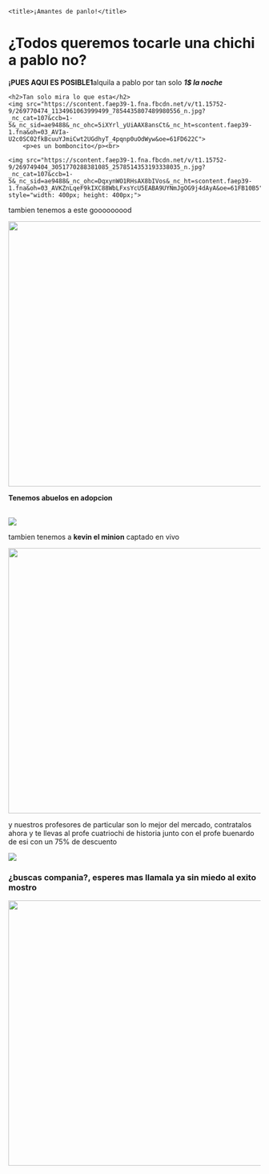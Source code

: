 <!DOCTYPE html>
<html>
<head>
	
	<title>¡Amantes de panlo!</title>
</head>
<body>
		<h1>¿Todos queremos tocarle una chichi a pablo no?</h1> <p><b>¡PUES AQUI ES POSIBLE1</b>alquila a pablo por tan solo <i><b>1$ la noche</b></i></p>

	<h2>Tan solo mira lo que esta</h2>
	<img src="https://scontent.faep39-1.fna.fbcdn.net/v/t1.15752-9/269770474_1134961063999499_7854435807489980556_n.jpg?_nc_cat=107&ccb=1-5&_nc_sid=ae9488&_nc_ohc=5iXYrl_yUiAAX8ansCt&_nc_ht=scontent.faep39-1.fna&oh=03_AVIa-U2c0SC02fkBcuuYJmiCwt2UGdhyT_4pqnp0uOdWyw&oe=61FD622C">
		<p>es un bomboncito</p><br>

	<img src="https://scontent.faep39-1.fna.fbcdn.net/v/t1.15752-9/269749404_3051770288381085_2578514353193338035_n.jpg?_nc_cat=107&ccb=1-5&_nc_sid=ae9488&_nc_ohc=DqxynWO1RHsAX8bIVos&_nc_ht=scontent.faep39-1.fna&oh=03_AVKZnLqeF9kIXC88WbLFxsYcU5EABA9UYNmJgOG9j4dAyA&oe=61FB10B5" style="width: 400px; height: 400px;">
<p>tambien tenemos a este gooooooood</p>


<img src="https://scontent.faep39-1.fna.fbcdn.net/v/t1.15752-9/269911038_4966193490091555_2379556914823308664_n.jpg?_nc_cat=107&ccb=1-5&_nc_sid=ae9488&_nc_ohc=v8SV9k_QR4IAX-5xUGh&_nc_ht=scontent.faep39-1.fna&oh=03_AVKDC0t2N2-GJenXihGT-mseM3Ru6aIL5YxskklV3su8ow&oe=61FCB9EB" style="width: 720px; height: 530px">
	<p><b>Tenemos abuelos en adopcion</b></p> <br>
<img src="https://scontent.faep39-1.fna.fbcdn.net/v/t1.15752-9/269931980_220203773639602_2877681183323410684_n.jpg?_nc_cat=111&ccb=1-5&_nc_sid=ae9488&_nc_ohc=4s8nNuZizxIAX9SxdFs&tn=YqV1fBsm1RHecB0g&_nc_ht=scontent.faep39-1.fna&oh=03_AVKd2vaFfwzcVCvdauyZGIl-XSvDOvzxfvPH2VLAxF_7Wg&oe=61FBE8FF"> 	<p>tambien tenemos a <b>kevin el minion</b>		captado en vivo</p> <img src="https://scontent.faep39-1.fna.fbcdn.net/v/t1.15752-9/269852812_302413635152100_849252087799214426_n.jpg?_nc_cat=108&ccb=1-5&_nc_sid=ae9488&_nc_ohc=3KkpE8i0_4QAX-1w2F7&tn=YqV1fBsm1RHecB0g&_nc_ht=scontent.faep39-1.fna&oh=03_AVLq9HW4ZMPxteCVT4iUAqPuRryC6a94uJtQ1jNr6nQL_A&oe=61FADEF9" style="width: 720px; height: 530px;">
<p>y nuestros profesores de particular son lo mejor del mercado, contratalos ahora y te llevas al profe cuatriochi de historia junto con el profe buenardo de esi con un 75% de descuento</p>
<img src="https://scontent.faep39-1.fna.fbcdn.net/v/t1.15752-9/269940490_632289664481521_1051550861613469121_n.jpg?_nc_cat=103&ccb=1-5&_nc_sid=ae9488&_nc_ohc=0oICxBQeNfQAX8GvVL0&_nc_ht=scontent.faep39-1.fna&oh=03_AVLHx1ACRV7_Ke_td8pjRi8KFZqITX6mggJ3jL24t8IiWQ&oe=61FABC2E">

<h3>¿buscas compania?, esperes mas llamala ya sin miedo al exito mostro</h3> 
<img src="https://scontent.faep39-1.fna.fbcdn.net/v/t1.15752-9/269632871_967777357180546_6905812022231463406_n.jpg?_nc_cat=102&ccb=1-5&_nc_sid=ae9488&_nc_ohc=oHywiX4aviYAX8pXdAZ&_nc_ht=scontent.faep39-1.fna&oh=03_AVJOIVWg9dPIIBJIBGW1osoALZMCuDGtpfRLvmdghVJ6Ww&oe=61FB187A" style="width: 640px; height: 530px;">
</body>
</html>
